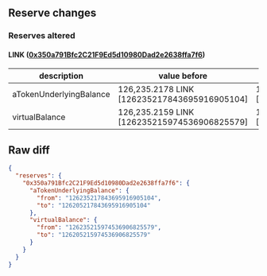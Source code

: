 ## Reserve changes

### Reserves altered

#### LINK ([0x350a791Bfc2C21F9Ed5d10980Dad2e2638ffa7f6](https://optimistic.etherscan.io/address/0x350a791Bfc2C21F9Ed5d10980Dad2e2638ffa7f6))

| description | value before | value after |
| --- | --- | --- |
| aTokenUnderlyingBalance | 126,235.2178 LINK [126235217843695916905104] | 126,205.2178 LINK [126205217843695916905104] |
| virtualBalance | 126,235.2159 LINK [126235215974536906825579] | 126,205.2159 LINK [126205215974536906825579] |


## Raw diff

```json
{
  "reserves": {
    "0x350a791Bfc2C21F9Ed5d10980Dad2e2638ffa7f6": {
      "aTokenUnderlyingBalance": {
        "from": "126235217843695916905104",
        "to": "126205217843695916905104"
      },
      "virtualBalance": {
        "from": "126235215974536906825579",
        "to": "126205215974536906825579"
      }
    }
  }
}
```
